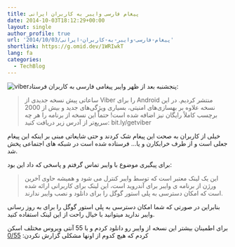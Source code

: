 ```yaml
---
title: پیغام فارسی وایبر به کاربران ایرانی
date: 2014-10-03T18:12:29+00:00
layout: single
author_profile: true
url: '2014/10/03/پیغام-فارسی-وایبر-به-کاربران-ایرانی'
shortlink: https://g.omid.dev/1WRIwkT
lang: fa
categories: 
  - TechBlog
---
```

![viber](/images/2014/10/viber.png)پنجشنبه بعد از ظهر وایبر پیغامی فارسی به کاربران فرستاد:

> ساعاتی پیش نسخه جدیدی از Viber را برای Android منتشر کردیم. در این نسخه علاوه بر بهسازی‌های امنیتی، بسیاری ویژگی‌های جدید و بیش از 2000 برچسب کاملاً رایگان نیز اضافه شده است! حتماً این نسخه از برنامه را هر چه سریع‌تر از آدرس زیر دریافت کنید: bit.ly/getviber

خیلی از کاربران به صحت این پیغام شک کردند و حتی شایعاتی مبنی بر اینکه این پیغام جعلی است و از طرف خرابکارن و یا… فرستاده شده است در شبکه های اجتماعی پخش شد.

برای پیگیری موضوع با وایبر تماس گرفتم و پاسخی که داد این بود:

> این یک لینک معتبر است که توسط وایبر کنترل می شود و همیشه حاوی آخرین ورژن از برنامه ی وایبر برای آندروید است، این لینک برای کاربرانی ارائه شده است که امکان دسترسی به پلی استور گوگل را برای دانلود و نصب وایبر ندارند. 

بنابراین در صورتی که شما امکان دسترسی به پلی استور گوگل را برای به روز رسانی وایبر ندارید میتوانید با خیال راحت از این لینک استفاده کنید.

برای اطمینان بیشتر این نسخه از وایبر رو دانلود کردم و با 55 آنتی ویروس مختلف اسکن کردم که هیچ کدوم از اونها مشکلی گزارش نکردن: [0/55](https://www.virustotal.com/en/file/f2e19e12ce0b1ce0037b56e22dc5b394dcb6bbeabe502b298a73a44efd9ed278/analysis/1412340184/)